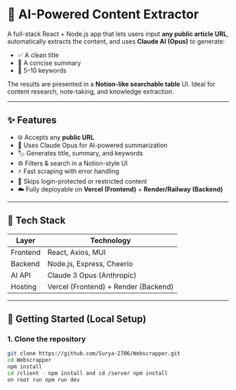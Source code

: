 # 🧠 AI-Powered Content Extractor

A full-stack React + Node.js app that lets users input **any public article URL**, automatically extracts the content, and uses **Claude AI (Opus)** to generate:

- ✅ A clean title
- 🧾 A concise summary
- 🔑 5–10 keywords

The results are presented in a **Notion-like searchable table** UI. Ideal for content research, note-taking, and knowledge extraction.

---

## ✨ Features

- 🌐 Accepts any **public URL**
- 🧠 Uses Claude Opus for AI-powered summarization
- 🏷️ Generates title, summary, and keywords
- ⚙️ Filters & search in a Notion-style UI
- ⚡ Fast scraping with error handling
- 🚫 Skips login-protected or restricted content
- ☁️ Fully deployable on **Vercel (Frontend)** + **Render/Railway (Backend)**

---

## 🧱 Tech Stack

| Layer     | Technology               |
|-----------|---------------------------|
| Frontend  | React, Axios, MUI |
| Backend   | Node.js, Express, Cheerio |
| AI API    | Claude 3 Opus (Anthropic) |
| Hosting   | Vercel (Frontend) + Render (Backend) |

---

## 🔧 Getting Started (Local Setup)

### 1. Clone the repository

```bash
git clone https://github.com/Surya-2706/Webscrapper.git
cd Webscrapper
npm install
cd /client - npm install and cd /server npm install
on root run npm run dev
